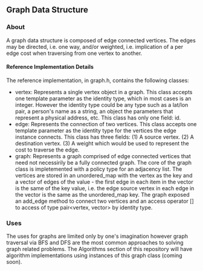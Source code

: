 ## Graph Data Structure

### About
A graph data structure is composed of edge connected vertices. The edges may be directed, i.e. one way, and/or weighted, i.e. implication of a per edge cost when traversing from one vertex to another.
#### Reference Implementation Details
The reference implementation, in graph.h, contains the following classes:
* vertex:  Represents a single vertex object in a graph.  This class accepts one template parameter as the identity type, which in most cases is an integer.  However the identity type could be any type such as a lat/lon pair, a person's name as a string, an object the parameters that represent a physical address, etc. This class has only one field:  id.
* edge: Represents the connection of two vertices.  This class accepts one template parameter as the identity type for the vertices the edge instance connects.  This class has three fields: (1) A source vertex. (2) A destination vertex.  (3) A weight which would be used to represent the cost to traverse the edge.
* graph:  Represents a graph comprised of edge connected vertices that need not necessirily be a fully connected graph. The core of the graph class is impletemented with a policy type for an adjacency list. The vertices are stored in an unordered\_map with the vertex as the key and a vector of edges of the value - the first edge in each item in the vector is the same of the key value, i.e. the edge source vertex in each edge in the vector is the same as the unordered\_map key.  The graph exposed an add\_edge method to connect two vertices and an access operator [] to access of type pair<vertex, vector<edge>> by identity type.

### Uses
The uses for graphs are limited only by one's imagination however graph traversal via BFS and DFS are the most common approaches to solving graph related problems.  The Algorithms section of this repository will have algorithm implementations using instances of this graph class (coming soon).

